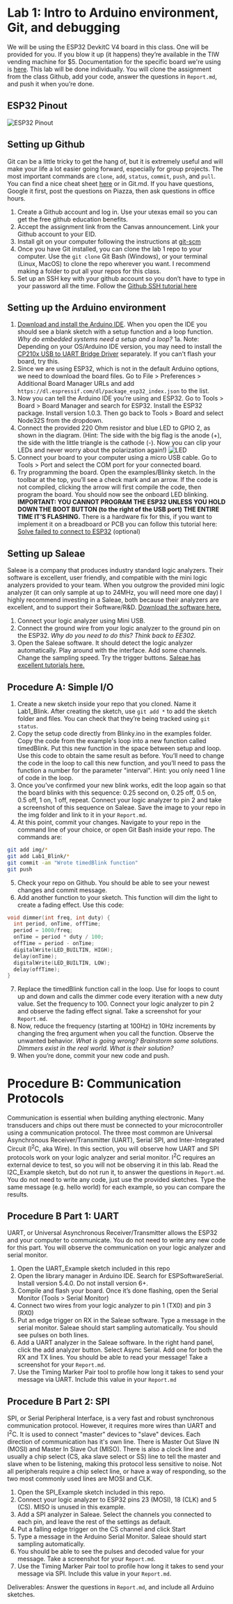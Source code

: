 # Lab 1: Intro to Arduino environment, Git, and debugging

We will be using the ESP32 DevkitC V4 board in this class. One will be provided for you. If you blow it up (it happens) they’re available in the TIW vending machine for $5. Documentation for the specific board we're using is [here](https://docs.espressif.com/projects/esp-idf/en/latest/hw-reference/get-started-devkitc.html). This lab will be done individually. You will clone the assignment from the class Github, add your code, answer the questions in  `Report.md`, and push it when you’re done.

## ESP32 Pinout
![ESP32 Pinout](img/ESP32Pinout.jpg)

## Setting up Github

Git can be a little tricky to get the hang of, but it is extremely useful and will make your life a lot easier going forward, especially for group projects. The most important commands are `clone`, `add`, `status`, `commit`, `push`, and `pull`. You can find a nice cheat sheet [here](https://education.github.com/git-cheat-sheet-education.pdf) or in Git.md. If you have questions, Google it first, post the questions on Piazza, then ask questions in office hours.

1. Create a Github account and log in. Use your utexas email so you can get the free github education benefits.
2. Accept the assignment link from the Canvas announcement. Link your Github account to your EID.
3. Install git on your computer following the instructions at [git-scm](https://git-scm.com/book/en/v2/Getting-Started-Installing-Git)
4. Once you have Git installed, you can clone the lab 1 repo to your computer. Use the `git clone` Git Bash (Windows), or your terminal (Linux, MacOS) to clone the repo wherever you want. I recommend making a folder to put all your repos for this class.
5. Set up an SSH key with your github account so you don’t have to type in your password all the time. Follow the [Github SSH tutorial here](https://help.github.com/articles/generating-a-new-ssh-key-and-adding-it-to-the-ssh-agent)

## Setting up the Arduino environment

1. [Download and install the Arduino IDE](https://www.arduino.cc/en/Main/Software). When you open the IDE you should see a blank sketch with a setup function and a loop function. _Why do embedded systems need a setup and a loop?_
    1a. Note: Depending on your OS/Arduino IDE version, you may need to install the [CP210x USB to UART Bridge Driver](https://www.silabs.com/products/development-tools/software/usb-to-uart-bridge-vcp-drivers) separately. If you can't flash your board, try this. 
2. Since we are using ESP32, which is not in the default Arduino options, we need to download the board files. Go to File > Preferences > Additional Board Manager URLs and add `https://dl.espressif.com/dl/package_esp32_index.json` to the list.
3. Now you can tell the Arduino IDE you’re using and ESP32. Go to Tools > Board > Board Manager and search for ESP32. Install the ESP32 package. Install version 1.0.3. Then go back to Tools > Board and select Node32S from the dropdown.
4. Connect the provided 220 Ohm resistor and blue LED to GPIO 2, as shown in the diagram. (Hint: The side with the big flag is the anode (+), the side with the little triangle is the cathode (-). Now you can clip your LEDs and never worry about the polarization again!) ![LED](img/ESP32-LED.jpg)
4. Connect your board to your computer using a micro USB cable. Go to Tools > Port and select the COM port for your connected board.
5. Try programming the board. Open the examples/Blinky sketch. In the toolbar at the top, you’ll see a check mark and an arrow. If the code is not compiled, clicking the arrow will first compile the code, then program the board. You should now see the onboard LED blinking. **IMPORTANT: YOU CANNOT PROGRAM THE ESP32 UNLESS YOU HOLD DOWN THE BOOT BUTTON (to the right of the USB port) THE ENTIRE TIME IT’S FLASHING.** There is a hardware fix for this, if you want to implement it on a breadboard or PCB you can follow this tutorial here: [Solve failed to connect to ESP32](https://randomnerdtutorials.com/solved-failed-to-connect-to-esp32-timed-out-waiting-for-packet-header/) (optional)

## Setting up Saleae

Saleae is a company that produces industry standard logic analyzers. Their software is excellent, user friendly, and compatible with the mini logic analyzers provided to your team. When you outgrow the provided mini logic analyzer (it can only sample at up to 24MHz, you will need more one day) I highly recommend investing in a Saleae, both because their analyzers are excellent, and to support their Software/R&D. [Download the software here.](https://www.saleae.com/downloads/)

1. Connect your logic analyzer using Mini USB.
2. Connect the ground wire from your logic analyzer to the ground pin on the ESP32. _Why do you need to do this? Think back to EE302._
3. Open the Saleae software. It should detect the logic analyzer automatically.
Play around with the interface. Add some channels. Change the sampling speed. Try the trigger buttons. [Saleae has excellent tutorials here.](https://support.saleae.com/getting-started/configure)

## Procedure A: Simple I/O

1. Create a new sketch inside your repo that you cloned. Name it Lab1\_Blink. After creating the sketch, use `git add *` to add the sketch folder and files. You can check that they’re being tracked using `git status`.
2. Copy the setup code directly from Blinky.ino in the examples folder. Copy the code from the example's loop into a new function called timedBlink. Put this new function in the space between setup and loop. Use this code to obtain the same result as before. You’ll need to change the code in the loop to call this new function, and you’ll need to pass the function a number for the parameter "interval". Hint: you only need 1 line of code in the loop.
3. Once you've confirmed your new blink works, edit the loop again so that the board blinks with this sequence: 0.25 second on, 0.25 off, 0.5 on, 0.5 off, 1 on, 1 off, repeat. Connect your logic analyzer to pin 2 and take a screenshot of this sequence on Saleae. Save the image to your repo in the img folder and link to it in your `Report.md`.
4. At this point, commit your changes. Navigate to your repo in the command line of your choice, or open Git Bash inside your repo. The commands are:
  ```sh
git add img/*
git add Lab1_Blink/*
git commit -am "Wrote timedBlink function"
git push
  ```
5. Check your repo on Github. You should be able to see your newest changes and commit message.
6. Add another function to your sketch. This function will dim the light to create a fading effect. Use this code:
  ```C
void dimmer(int freq, int duty) {
    int period, onTime, offTime;
    period = 1000/freq;
    onTime = period * duty / 100;
    offTime = period - onTime;
    digitalWrite(LED_BUILTIN, HIGH);
    delay(onTime);
    digitalWrite(LED_BUILTIN, LOW);
    delay(offTime);
}
  ```
7. Replace the timedBlink function call in the loop. Use for loops to count up and down and calls the dimmer code every iteration with a new duty value. Set the frequency to 100. Connect your logic analyzer to pin 2 and observe the fading effect signal. Take a screenshot for your `Report.md`.
9. Now, reduce the frequency (starting at 100Hz) in 10Hz increments by changing the freq argument when you call the function. Observe the unwanted behavior. _What is going wrong? Brainstorm some solutions. Dimmers exist in the real world. What is their solution?_
9. When you’re done, commit your new code and push.

# Procedure B: Communication Protocols

Communication is essential when building anything electronic. Many transducers and chips out there must be connected to your microcontroller using a communication protocol. The three most common are Universal Asynchronous Receiver/Transmitter (UART), Serial SPI, and Inter-Integrated Circuit (I<sup>2</sup>C, aka Wire). In this section, you will observe how UART and SPI protocols work on your logic analyzer and serial monitor. I<sup>2</sup>C requires an external device to test, so you will not be observing it in this lab. Read the I2C_Example sketch, but do not run it, to answer the questions in `Report.md`. You do not need to write any code, just use the provided sketches. Type the same message (e.g. hello world) for each example, so you can compare the results.

## Procedure B Part 1: UART
UART, or Universal Asynchronous Receiver/Transmitter allows the ESP32 and your computer to communicate. You do not need to write any new code for this part. You will observe the communication on your logic analyzer and serial monitor.

1. Open the UART\_Example sketch included in this repo
2. Open the library manager in Arduino IDE. Search for ESPSoftwareSerial. Install version 5.4.0. Do not install version 6+.
3. Compile and flash your board. Once it’s done flashing, open the Serial Monitor (Tools > Serial Monitor)
4. Connect two wires from your logic analyzer to pin 1 (TX0) and pin 3 (RX0)
5. Put an edge trigger on RX in the Saleae software. Type a message in the serial monitor. Saleae should start sampling automatically. You should see pulses on both lines.
6. Add a UART analyzer in the Saleae software. In the right hand panel, click the add analyzer button. Select Async Serial. Add one for both the RX and TX lines. You should be able to read your message! Take a screenshot for your `Report.md`.
7. Use the Timing Marker Pair tool to profile how long it takes to send your message via UART. Include this value in your `Report.md`


## Procedure B Part 2: SPI
SPI, or Serial Peripheral Interface, is a very fast and robust synchronous communication protocol. However, it requires more wires than UART and I<sup>2</sup>C. It is used to connect "master" devices to "slave" devices. Each direction of communication has it's own line. There is Master Out Slave IN (MOSI) and Master In Slave Out (MISO). There is also a clock line and usually a chip select (CS, aka slave select or SS) line to tell the master and slave when to be listening, making this protocol less sensitive to noise. Not all peripherals require a chip select line, or have a way of responding, so the two most commonly used lines are MOSI and CLK. 

1. Open the SPI_Example sketch included in this repo. 
2. Connect your logic analyzer to ESP32 pins 23 (MOSI), 18 (CLK) and 5 (CS). MISO is unused in this example.
3. Add a SPI analyzer in Saleae. Select the channels you connected to each pin, and leave the rest of the settings as default. 
4. Put a falling edge trigger on the CS channel and click Start
5. Type a message in the Arduino Serial Monitor. Saleae should start sampling automatically.
6. You should be able to see the pulses and decoded value for your message. Take a screenshot for your `Report.md`.
7. Use the Timing Marker Pair tool to profile how long it takes to send your message via SPI. Include this value in your `Report.md`.

Deliverables: Answer the questions in `Report.md`, and include all Arduino sketches.
